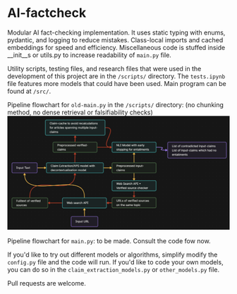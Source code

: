 # AI-factcheck
Modular AI fact-checking implementation.
It uses static typing with enums, pydantic, and logging to reduce mistakes.
Class-local imports and cached embeddings for speed and efficiency.
Miscellaneous code is stuffed inside __init__s or utils.py to increase readability of `main.py` file.

Utility scripts, testing files, and research files that were used in the development of this project are in the `/scripts/` directory. The `tests.ipynb` file features more models that could have been used.
Main program can be found at `/src/`.

Pipeline flowchart for `old-main.py` in the `/scripts/` directory: (no chunking method, no dense retrieval or falsifiability checks)
![Pipeline](./meta/diagram.png)

Pipeline flowchart for `main.py`: to be made. Consult the code fow now.

If you'd like to try out different models or algorithms, simplify modify the `config.py` file and the code will run. If you'd like to code your own models, you can do so in the `claim_extraction_models.py` or `other_models.py` file.

Pull requests are welcome.
